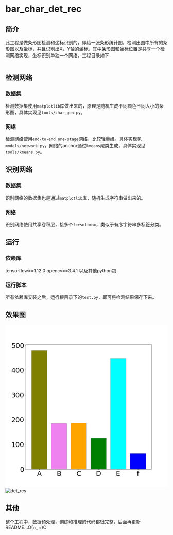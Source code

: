 # bar_char_det_rec

## 简介

此工程是做条形图检测和坐标识别的，即给一张条形统计图，检测出图中所有的条形图以及坐标，并且识别出X，Y轴的坐标。其中条形图和坐标位置是共享一个检测网络实现，坐标识别单独一个网络。工程目录如下

```

```

## 检测网络

### 数据集

检测数据集使用`matplotlib`库做出来的，原理是随机生成不同颜色不同大小的条形图，具体实现见`tools/char_gen.py`。

### 网络

检测网络使用`end-to-end one-stage`网络，比较轻量级。具体实现见`models/network.py`，网络的anchor通过`kmeans`聚类生成，具体实现见`tools/kmeans.py`。

## 识别网络

### 数据集

识别网络的数据集也是通过`matplotlib`库，随机生成字符串做出来的。

### 网络

识别网络使用共享卷积层，接多个`fc+softmax`，类似于有序字符串多标签分类。

## 运行

### 依赖库

tensorflow==1.12.0
opencv==3.4.1
以及其他python包

### 运行脚本

所有依赖库安装之后，运行根目录下的`test.py`，即可将检测结果保存下来。

## 效果图

![original_img](./bar_chart_detect/data/bar1.png)
![det_res](./detRecRes/bar1.png)

## 其他

整个工程中，数据预处理，训练和推理的代码都很完整，后面再更新README...O(∩_∩)O
